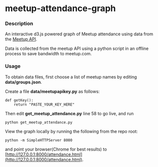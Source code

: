 meetup-attendance-graph
=======================

### Description

An interactive d3.js powered graph of Meetup attendance using data from the [Meetup API](http://www.meetup.com/meetup_api/).

Data is collected from the meetup API using a python script in an offline process to save bandwidth to meetup.com.


### Usage

To obtain data files, first choose a list of meetup names by editing **data/groups.json**.  

Create a file **data/meetupapikey.py** as follows:  

    def getKey():
        return "PASTE_YOUR_KEY_HERE"

Then edit **get_meetup_attendance.py** line 58 to go live, and run  

    python get_meetup_attendance.py


View the graph locally by running the following from the repo root:  

    python -m SimpleHTTPServer 8000

and point your browser(Chrome for best results) to [http://127.0.0.1:8000/attendance.html](http://127.0.0.1:8000/attendance.html).  

